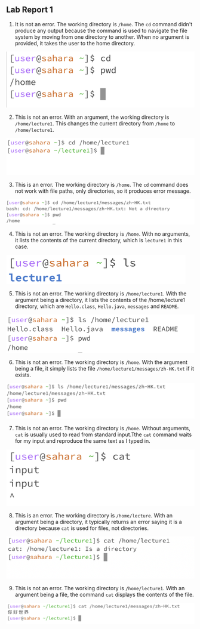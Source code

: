 ## Lab Report 1
1. It is not an error. The working directory is `/home`. The `cd` command didn't produce any output because the command is used to navigate the file system by moving from one directory to another. When no argument is provided, it takes the user to the home directory.

![Image](lab1-1.png) 


2. This is not an error. With an argument, the working directory is `/home/lecture1`. This changes the current directory from `/home` to `/home/lecture1`. 

![Image](lab1-4.png) 

3. This is an error. The working directory is `/home`. The `cd` command does not work with file paths, only directories, so it produces error message.

![Image](lab1-7.png)

4. This is not an error. The working directory is `/home`. With no arguments, it lists the contents of the current directory, which is `lecture1` in this case.   

![Image](lab1-2.png)

5. This is not an error. The working directory is `/home/lecture1`. With the argument being a directory, it lists the contents of the /home/lecture1 directory, which are `Hello.class`, `Hello.java`, `messages` and `README`. 

![Image](lab1-5.png)

6. This is not an error. The working directory is `/home`. With the argument being a file, it simply lists the file `/home/lecture1/messages/zh-HK.txt` if it exists.

![Image](lab1--8.png)

7. This is not an error. The working directory is `/home`. Without arguments, `cat` is usually used to read from standard input.Tthe `cat` command waits for my input and reproduce the same text as I typed in.

![Image](lab1-3.png)

8. This is an error. The working directory is `/home/lecture`. With an argument being a directory, it typically returns an error saying it is a directory because `cat` is used for files, not directories.

![Image](lab1-6.png)


9. This is not an error. The working directory is `/home/lecture1`. With an argument being a file, the command `cat` displays the contents of the file. 

![Image](lab1-9.png)


